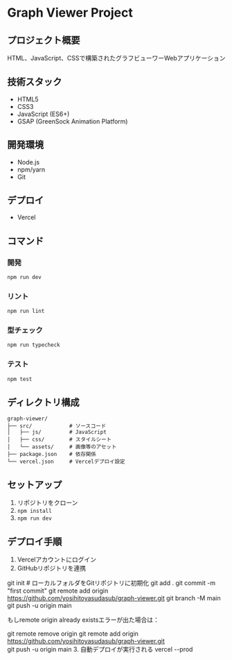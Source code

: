 # Graph Viewer Project

## プロジェクト概要
HTML、JavaScript、CSSで構築されたグラフビューワーWebアプリケーション

## 技術スタック
- HTML5
- CSS3
- JavaScript (ES6+)
- GSAP (GreenSock Animation Platform)

## 開発環境
- Node.js
- npm/yarn
- Git

## デプロイ
- Vercel

## コマンド

### 開発
```bash
npm run dev
```

### リント
```bash
npm run lint
```

### 型チェック
```bash
npm run typecheck
```

### テスト
```bash
npm test
```

## ディレクトリ構成
```
graph-viewer/
├── src/            # ソースコード
│   ├── js/         # JavaScript
│   ├── css/        # スタイルシート
│   └── assets/     # 画像等のアセット
├── package.json    # 依存関係
└── vercel.json     # Vercelデプロイ設定
```

## セットアップ
1. リポジトリをクローン
2. `npm install`
3. `npm run dev`

## デプロイ手順
1. Vercelアカウントにログイン
2. GitHubリポジトリを連携

git init  # ローカルフォルダをGitリポジトリに初期化
git add .
git commit -m "first commit"
git remote add origin https://github.com/yosihitoyasudasub/graph-viewer.git
git branch -M main
git push -u origin main

もしremote origin already existsエラーが出た場合は：

  git remote remove origin
  git remote add origin
  https://github.com/yosihitoyasudasub/graph-viewer.git        
  git push -u origin main
3. 自動デプロイが実行される
vercel --prod
